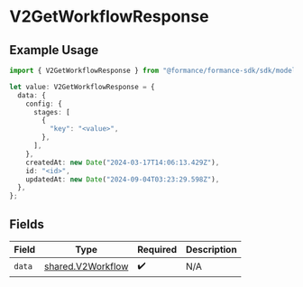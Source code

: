 # V2GetWorkflowResponse

## Example Usage

```typescript
import { V2GetWorkflowResponse } from "@formance/formance-sdk/sdk/models/shared";

let value: V2GetWorkflowResponse = {
  data: {
    config: {
      stages: [
        {
          "key": "<value>",
        },
      ],
    },
    createdAt: new Date("2024-03-17T14:06:13.429Z"),
    id: "<id>",
    updatedAt: new Date("2024-09-04T03:23:29.598Z"),
  },
};
```

## Fields

| Field                                                         | Type                                                          | Required                                                      | Description                                                   |
| ------------------------------------------------------------- | ------------------------------------------------------------- | ------------------------------------------------------------- | ------------------------------------------------------------- |
| `data`                                                        | [shared.V2Workflow](../../../sdk/models/shared/v2workflow.md) | :heavy_check_mark:                                            | N/A                                                           |